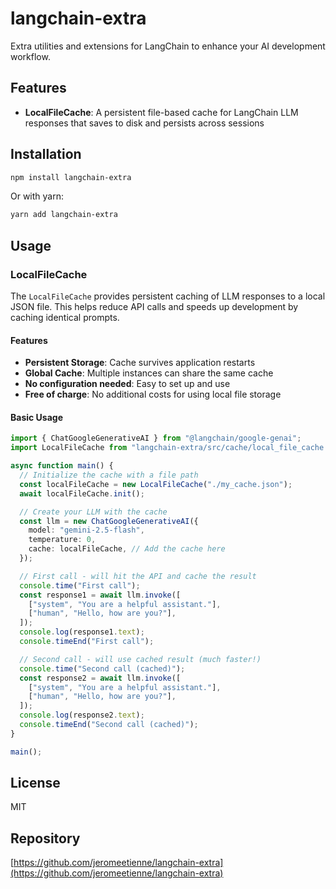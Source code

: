 # langchain-extra

Extra utilities and extensions for LangChain to enhance your AI development workflow.

## Features

- **LocalFileCache**: A persistent file-based cache for LangChain LLM responses that saves to disk and persists across sessions

## Installation

```bash
npm install langchain-extra
```

Or with yarn:

```bash
yarn add langchain-extra
```

## Usage

### LocalFileCache

The `LocalFileCache` provides persistent caching of LLM responses to a local JSON file. This helps reduce API calls and speeds up development by caching identical prompts.


#### Features

- **Persistent Storage**: Cache survives application restarts
- **Global Cache**: Multiple instances can share the same cache
- **No configuration needed**: Easy to set up and use
- **Free of charge**: No additional costs for using local file storage


#### Basic Usage

```typescript
import { ChatGoogleGenerativeAI } from "@langchain/google-genai";
import LocalFileCache from "langchain-extra/src/cache/local_file_cache.js";

async function main() {
  // Initialize the cache with a file path
  const localFileCache = new LocalFileCache("./my_cache.json");
  await localFileCache.init();

  // Create your LLM with the cache
  const llm = new ChatGoogleGenerativeAI({
    model: "gemini-2.5-flash",
    temperature: 0,
    cache: localFileCache, // Add the cache here
  });

  // First call - will hit the API and cache the result
  console.time("First call");
  const response1 = await llm.invoke([
    ["system", "You are a helpful assistant."],
    ["human", "Hello, how are you?"],
  ]);
  console.log(response1.text);
  console.timeEnd("First call");

  // Second call - will use cached result (much faster!)
  console.time("Second call (cached)");
  const response2 = await llm.invoke([
    ["system", "You are a helpful assistant."],
    ["human", "Hello, how are you?"],
  ]);
  console.log(response2.text);
  console.timeEnd("Second call (cached)");
}

main();
```
## License

MIT

## Repository

[https://github.com/jeromeetienne/langchain-extra](https://github.com/jeromeetienne/langchain-extra)